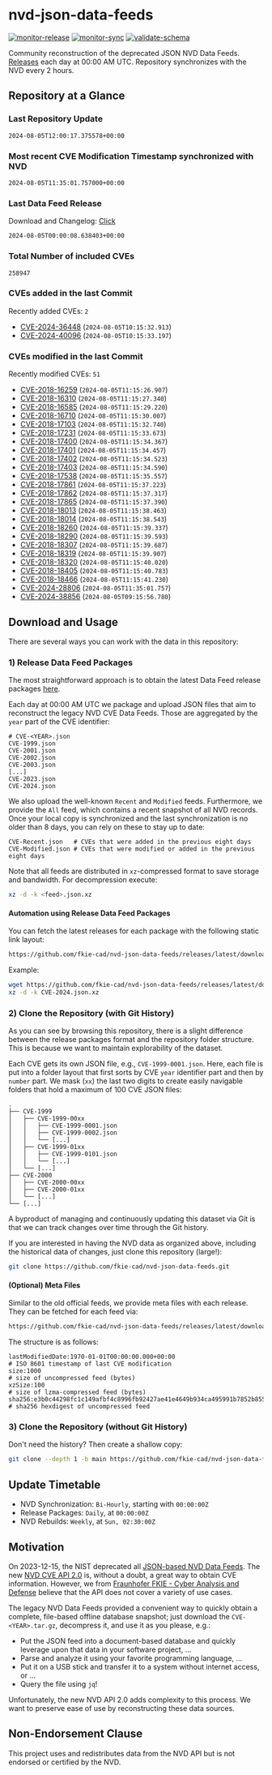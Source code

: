 # nvd-json-data-feeds

[![monitor-release](https://github.com/fkie-cad/nvd-json-data-feeds/actions/workflows/monitor_release.yml/badge.svg)](https://github.com/fkie-cad/nvd-json-data-feeds/actions/workflows/monitor_release.yml)
[![monitor-sync](https://github.com/fkie-cad/nvd-json-data-feeds/actions/workflows/monitor_sync.yml/badge.svg)](https://github.com/fkie-cad/nvd-json-data-feeds/actions/workflows/monitor_sync.yml)
[![validate-schema](https://github.com/fkie-cad/nvd-json-data-feeds/actions/workflows/validate_schema.yml/badge.svg)](https://github.com/fkie-cad/nvd-json-data-feeds/actions/workflows/validate_schema.yml)

Community reconstruction of the deprecated JSON NVD Data Feeds.
[Releases](https://github.com/fkie-cad/nvd-json-data-feeds/releases/latest) each day at 00:00 AM UTC.
Repository synchronizes with the NVD every 2 hours.

## Repository at a Glance

### Last Repository Update

```plain
2024-08-05T12:00:17.375578+00:00
```

### Most recent CVE Modification Timestamp synchronized with NVD

```plain
2024-08-05T11:35:01.757000+00:00
```

### Last Data Feed Release

Download and Changelog: [Click](https://github.com/fkie-cad/nvd-json-data-feeds/releases/latest)

```plain
2024-08-05T00:00:08.638403+00:00
```

### Total Number of included CVEs

```plain
258947
```

### CVEs added in the last Commit

Recently added CVEs: `2`

- [CVE-2024-36448](CVE-2024/CVE-2024-364xx/CVE-2024-36448.json) (`2024-08-05T10:15:32.913`)
- [CVE-2024-40096](CVE-2024/CVE-2024-400xx/CVE-2024-40096.json) (`2024-08-05T10:15:33.197`)


### CVEs modified in the last Commit

Recently modified CVEs: `51`

- [CVE-2018-16259](CVE-2018/CVE-2018-162xx/CVE-2018-16259.json) (`2024-08-05T11:15:26.907`)
- [CVE-2018-16310](CVE-2018/CVE-2018-163xx/CVE-2018-16310.json) (`2024-08-05T11:15:27.340`)
- [CVE-2018-16585](CVE-2018/CVE-2018-165xx/CVE-2018-16585.json) (`2024-08-05T11:15:29.220`)
- [CVE-2018-16710](CVE-2018/CVE-2018-167xx/CVE-2018-16710.json) (`2024-08-05T11:15:30.007`)
- [CVE-2018-17103](CVE-2018/CVE-2018-171xx/CVE-2018-17103.json) (`2024-08-05T11:15:32.740`)
- [CVE-2018-17231](CVE-2018/CVE-2018-172xx/CVE-2018-17231.json) (`2024-08-05T11:15:33.673`)
- [CVE-2018-17400](CVE-2018/CVE-2018-174xx/CVE-2018-17400.json) (`2024-08-05T11:15:34.367`)
- [CVE-2018-17401](CVE-2018/CVE-2018-174xx/CVE-2018-17401.json) (`2024-08-05T11:15:34.457`)
- [CVE-2018-17402](CVE-2018/CVE-2018-174xx/CVE-2018-17402.json) (`2024-08-05T11:15:34.523`)
- [CVE-2018-17403](CVE-2018/CVE-2018-174xx/CVE-2018-17403.json) (`2024-08-05T11:15:34.590`)
- [CVE-2018-17538](CVE-2018/CVE-2018-175xx/CVE-2018-17538.json) (`2024-08-05T11:15:35.557`)
- [CVE-2018-17861](CVE-2018/CVE-2018-178xx/CVE-2018-17861.json) (`2024-08-05T11:15:37.223`)
- [CVE-2018-17862](CVE-2018/CVE-2018-178xx/CVE-2018-17862.json) (`2024-08-05T11:15:37.317`)
- [CVE-2018-17865](CVE-2018/CVE-2018-178xx/CVE-2018-17865.json) (`2024-08-05T11:15:37.390`)
- [CVE-2018-18013](CVE-2018/CVE-2018-180xx/CVE-2018-18013.json) (`2024-08-05T11:15:38.463`)
- [CVE-2018-18014](CVE-2018/CVE-2018-180xx/CVE-2018-18014.json) (`2024-08-05T11:15:38.543`)
- [CVE-2018-18260](CVE-2018/CVE-2018-182xx/CVE-2018-18260.json) (`2024-08-05T11:15:39.337`)
- [CVE-2018-18290](CVE-2018/CVE-2018-182xx/CVE-2018-18290.json) (`2024-08-05T11:15:39.593`)
- [CVE-2018-18307](CVE-2018/CVE-2018-183xx/CVE-2018-18307.json) (`2024-08-05T11:15:39.687`)
- [CVE-2018-18319](CVE-2018/CVE-2018-183xx/CVE-2018-18319.json) (`2024-08-05T11:15:39.907`)
- [CVE-2018-18320](CVE-2018/CVE-2018-183xx/CVE-2018-18320.json) (`2024-08-05T11:15:40.020`)
- [CVE-2018-18405](CVE-2018/CVE-2018-184xx/CVE-2018-18405.json) (`2024-08-05T11:15:40.783`)
- [CVE-2018-18466](CVE-2018/CVE-2018-184xx/CVE-2018-18466.json) (`2024-08-05T11:15:41.230`)
- [CVE-2024-28806](CVE-2024/CVE-2024-288xx/CVE-2024-28806.json) (`2024-08-05T11:35:01.757`)
- [CVE-2024-38856](CVE-2024/CVE-2024-388xx/CVE-2024-38856.json) (`2024-08-05T09:15:56.780`)


## Download and Usage

There are several ways you can work with the data in this repository:

### 1) Release Data Feed Packages

The most straightforward approach is to obtain the latest Data Feed release packages [here](https://github.com/fkie-cad/nvd-json-data-feeds/releases/latest).

Each day at 00:00 AM UTC we package and upload JSON files that aim to reconstruct the legacy NVD CVE Data Feeds.
Those are aggregated by the `year` part of the CVE identifier:

```
# CVE-<YEAR>.json
CVE-1999.json
CVE-2001.json
CVE-2002.json
CVE-2003.json
[...]
CVE-2023.json
CVE-2024.json
```

We also upload the well-known `Recent` and `Modified` feeds.
Furthermore, we provide the `All` feed, which contains a recent snapshot of all NVD records.
Once your local copy is synchronized and the last synchronization is no older than 8 days, you can rely on these to stay up to date:

```plain
CVE-Recent.json   # CVEs that were added in the previous eight days
CVE-Modified.json # CVEs that were modified or added in the previous eight days
```

Note that all feeds are distributed in `xz`-compressed format to save storage and bandwidth.
For decompression execute:

```sh
xz -d -k <feed>.json.xz
```

#### Automation using Release Data Feed Packages

You can fetch the latest releases for each package with the following static link layout:

```sh
https://github.com/fkie-cad/nvd-json-data-feeds/releases/latest/download/CVE-<YEAR>.json.xz
```

Example:

```sh
wget https://github.com/fkie-cad/nvd-json-data-feeds/releases/latest/download/CVE-2024.json.xz
xz -d -k CVE-2024.json.xz
```

### 2) Clone the Repository (with Git History)

As you can see by browsing this repository, there is a slight difference between the release packages format and the repository folder structure.
This is because we want to maintain explorability of the dataset.

Each CVE gets its own JSON file, e.g., `CVE-1999-0001.json`.
Here, each file is put into a folder layout that first sorts by CVE `year` identifier part and then by `number` part.
We mask (`xx`) the last two digits to create easily navigable folders that hold a maximum of 100 CVE JSON files:

```plain
.
├── CVE-1999
│   ├── CVE-1999-00xx
│   │   ├── CVE-1999-0001.json
│   │   ├── CVE-1999-0002.json
│   │   └── [...]
│   ├── CVE-1999-01xx
│   │   ├── CVE-1999-0101.json
│   │   └── [...]
│   └── [...]
├── CVE-2000
│   ├── CVE-2000-00xx
│   ├── CVE-2000-01xx
│   └── [...]
└── [...]
```

A byproduct of managing and continuously updating this dataset via Git is that we can track changes over time through the Git history.

If you are interested in having the NVD data as organized above, including the historical data of changes, just clone this repository (large!):

```sh
git clone https://github.com/fkie-cad/nvd-json-data-feeds.git
```

#### (Optional) Meta Files

Similar to the old official feeds, we provide meta files with each release. They can be fetched for each feed via:

```sh
https://github.com/fkie-cad/nvd-json-data-feeds/releases/latest/download/CVE-<YEAR>.meta
```

The structure is as follows:

```plain
lastModifiedDate:1970-01-01T00:00:00.000+00:00                          # ISO 8601 timestamp of last CVE modification
size:1000                                                               # size of uncompressed feed (bytes)
xzSize:100                                                              # size of lzma-compressed feed (bytes)
sha256:e3b0c44298fc1c149afbf4c8996fb92427ae41e4649b934ca495991b7852b855 # sha256 hexdigest of uncompressed feed
```

### 3) Clone the Repository (without Git History)

Don't need the history? Then create a shallow copy:

```sh
git clone --depth 1 -b main https://github.com/fkie-cad/nvd-json-data-feeds.git
```


## Update Timetable

* NVD Synchronization: `Bi-Hourly`, starting with `00:00:00Z`
* Release Packages: `Daily`, at `00:00:00Z`
* NVD Rebuilds: `Weekly`, at `Sun, 02:30:00Z`


## Motivation

On 2023-12-15, the NIST deprecated all [JSON-based NVD Data Feeds](https://nvd.nist.gov/vuln/data-feeds#divRetirementBanner-1).
The new [NVD CVE API 2.0](https://nvd.nist.gov/developers/vulnerabilities) is, without a doubt, a great way to obtain CVE information.
However, we from [Fraunhofer FKIE - Cyber Analysis and Defense](https://www.fkie.fraunhofer.de/en/departments/cad.html) believe that the API does not cover a variety of use cases.

The legacy NVD Data Feeds provided a convenient way to quickly obtain a complete, file-based offline database snapshot; just download the `CVE-<YEAR>.tar.gz`, decompress it, and use it as you please, e.g.:

- Put the JSON feed into a document-based database and quickly leverage upon that data in your software project, ...
- Parse and analyze it using your favorite programming language, ...
- Put it on a USB stick and transfer it to a system without internet access, or ...
- Query the file using `jq`!

Unfortunately, the new NVD API 2.0 adds complexity to this process.
We want to preserve ease of use by reconstructing these data sources.

## Non-Endorsement Clause

This project uses and redistributes data from the NVD API but is not endorsed or certified by the NVD.